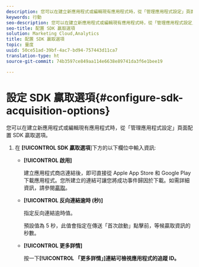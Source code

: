 ```yaml
---
description: 您可以在建立新應用程式或編輯現有應用程式時，從「管理應用程式設定」頁面配置 SDK 贏取選項。
keywords: 行動
seo-description: 您可以在建立新應用程式或編輯現有應用程式時，從「管理應用程式設定」頁面配置 SDK 贏取選項。
seo-title: 配置 SDK 贏取選項
solution: Marketing Cloud,Analytics
title: 配置 SDK 贏取選項
topic: 量度
uuid: 50ce51ad-39bf-4ac7-bd94-757443d11ca7
translation-type: ht
source-git-commit: 74b3597ce849aa114e6638e89741da3f6e1bee19

---
```



# 設定 SDK 贏取選項{#configure-sdk-acquisition-options}

您可以在建立新應用程式或編輯現有應用程式時，從「管理應用程式設定」頁面配置 SDK 贏取選項。

1. 在 **[!UICONTROL SDK 贏取選項**]下方的以下欄位中輸入資訊:

   * **[!UICONTROL 啟用]**

      建立應用程式商店連結後，即可直接從 Apple App Store 和 Google Play 下載應用程式。您所建立的連結可讓您將成功事件歸因於下載。如需詳細資訊，請參閱[贏取](//help/using/acquisition-main/acquisition-main.md)。

   * **[!UICONTROL 反向連結逾時 (秒)]**

      指定反向連結逾時值。

      預設值為 5 秒，此值會指定在傳送「首次啟動」點擊前，等候贏取資訊的秒數。

   * **[!UICONTROL 更多詳情]**

      按一下&#x200B;**[!UICONTROL 「更多詳情」]連結可檢視應用程式的追蹤 ID。**
